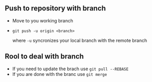 ## Push to repository with branch
- Move to you working branch
- `git push -u origin <branch>`
   
   where `-u` syncronizes your local branch with the remote branch
   
## Rool to deal with branch
- If you need to update the brach use `git pull --REBASE`
- If you are done with the branc use `git merge` 
